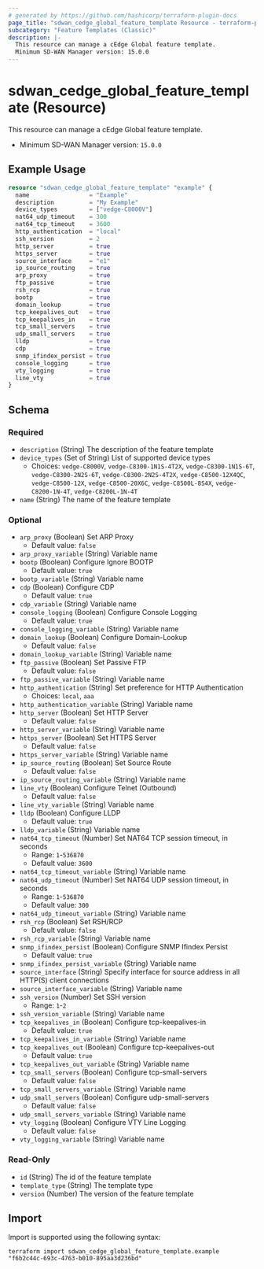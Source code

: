 ```yaml
---
# generated by https://github.com/hashicorp/terraform-plugin-docs
page_title: "sdwan_cedge_global_feature_template Resource - terraform-provider-sdwan"
subcategory: "Feature Templates (Classic)"
description: |-
  This resource can manage a cEdge Global feature template.
  Minimum SD-WAN Manager version: 15.0.0
---
```


# sdwan_cedge_global_feature_template (Resource)

This resource can manage a cEdge Global feature template.
  - Minimum SD-WAN Manager version: `15.0.0`

## Example Usage

```terraform
resource "sdwan_cedge_global_feature_template" "example" {
  name                 = "Example"
  description          = "My Example"
  device_types         = ["vedge-C8000V"]
  nat64_udp_timeout    = 300
  nat64_tcp_timeout    = 3600
  http_authentication  = "local"
  ssh_version          = 2
  http_server          = true
  https_server         = true
  source_interface     = "e1"
  ip_source_routing    = true
  arp_proxy            = true
  ftp_passive          = true
  rsh_rcp              = true
  bootp                = true
  domain_lookup        = true
  tcp_keepalives_out   = true
  tcp_keepalives_in    = true
  tcp_small_servers    = true
  udp_small_servers    = true
  lldp                 = true
  cdp                  = true
  snmp_ifindex_persist = true
  console_logging      = true
  vty_logging          = true
  line_vty             = true
}
```

<!-- schema generated by tfplugindocs -->
## Schema

### Required

- `description` (String) The description of the feature template
- `device_types` (Set of String) List of supported device types
  - Choices: `vedge-C8000V`, `vedge-C8300-1N1S-4T2X`, `vedge-C8300-1N1S-6T`, `vedge-C8300-2N2S-6T`, `vedge-C8300-2N2S-4T2X`, `vedge-C8500-12X4QC`, `vedge-C8500-12X`, `vedge-C8500-20X6C`, `vedge-C8500L-8S4X`, `vedge-C8200-1N-4T`, `vedge-C8200L-1N-4T`
- `name` (String) The name of the feature template

### Optional

- `arp_proxy` (Boolean) Set ARP Proxy
  - Default value: `false`
- `arp_proxy_variable` (String) Variable name
- `bootp` (Boolean) Configure Ignore BOOTP
  - Default value: `true`
- `bootp_variable` (String) Variable name
- `cdp` (Boolean) Configure CDP
  - Default value: `true`
- `cdp_variable` (String) Variable name
- `console_logging` (Boolean) Configure Console Logging
  - Default value: `true`
- `console_logging_variable` (String) Variable name
- `domain_lookup` (Boolean) Configure Domain-Lookup
  - Default value: `false`
- `domain_lookup_variable` (String) Variable name
- `ftp_passive` (Boolean) Set Passive FTP
  - Default value: `false`
- `ftp_passive_variable` (String) Variable name
- `http_authentication` (String) Set preference for HTTP Authentication
  - Choices: `local`, `aaa`
- `http_authentication_variable` (String) Variable name
- `http_server` (Boolean) Set HTTP Server
  - Default value: `false`
- `http_server_variable` (String) Variable name
- `https_server` (Boolean) Set HTTPS Server
  - Default value: `false`
- `https_server_variable` (String) Variable name
- `ip_source_routing` (Boolean) Set Source Route
  - Default value: `false`
- `ip_source_routing_variable` (String) Variable name
- `line_vty` (Boolean) Configure Telnet (Outbound)
  - Default value: `false`
- `line_vty_variable` (String) Variable name
- `lldp` (Boolean) Configure LLDP
  - Default value: `true`
- `lldp_variable` (String) Variable name
- `nat64_tcp_timeout` (Number) Set NAT64 TCP session timeout, in seconds
  - Range: `1`-`536870`
  - Default value: `3600`
- `nat64_tcp_timeout_variable` (String) Variable name
- `nat64_udp_timeout` (Number) Set NAT64 UDP session timeout, in seconds
  - Range: `1`-`536870`
  - Default value: `300`
- `nat64_udp_timeout_variable` (String) Variable name
- `rsh_rcp` (Boolean) Set RSH/RCP
  - Default value: `false`
- `rsh_rcp_variable` (String) Variable name
- `snmp_ifindex_persist` (Boolean) Configure SNMP Ifindex Persist
  - Default value: `true`
- `snmp_ifindex_persist_variable` (String) Variable name
- `source_interface` (String) Specify interface for source address in all HTTP(S) client connections
- `source_interface_variable` (String) Variable name
- `ssh_version` (Number) Set SSH version
  - Range: `1`-`2`
- `ssh_version_variable` (String) Variable name
- `tcp_keepalives_in` (Boolean) Configure tcp-keepalives-in
  - Default value: `true`
- `tcp_keepalives_in_variable` (String) Variable name
- `tcp_keepalives_out` (Boolean) Configure tcp-keepalives-out
  - Default value: `true`
- `tcp_keepalives_out_variable` (String) Variable name
- `tcp_small_servers` (Boolean) Configure tcp-small-servers
  - Default value: `false`
- `tcp_small_servers_variable` (String) Variable name
- `udp_small_servers` (Boolean) Configure udp-small-servers
  - Default value: `false`
- `udp_small_servers_variable` (String) Variable name
- `vty_logging` (Boolean) Configure VTY Line Logging
  - Default value: `false`
- `vty_logging_variable` (String) Variable name

### Read-Only

- `id` (String) The id of the feature template
- `template_type` (String) The template type
- `version` (Number) The version of the feature template

## Import

Import is supported using the following syntax:

```shell
terraform import sdwan_cedge_global_feature_template.example "f6b2c44c-693c-4763-b010-895aa3d236bd"
```
